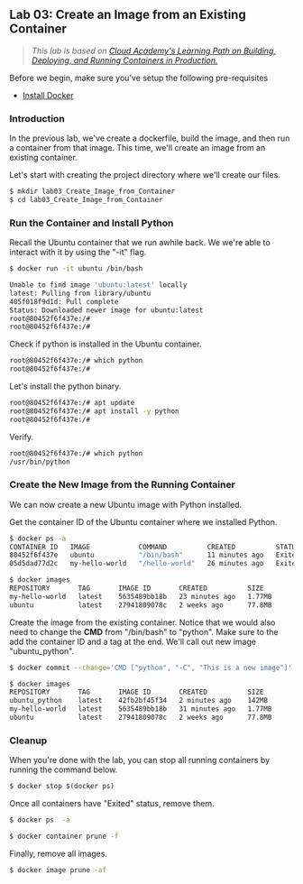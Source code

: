 ## Lab 03: Create an Image from an Existing Container

> *This lab is based on [Cloud Academy's Learning Path on Building, Deploying, and Running Containers in Production.](https://cloudacademy.com/learning-paths/building-deploying-and-running-containers-in-production-1-888/)*

Before we begin, make sure you've setup the following pre-requisites

  - [Install Docker](../README.md#pre-requisites)

### Introduction

In the previous lab, we've create a dockerfile, build the image, and then run a container from that image. This time, we'll create an image from an existing container. 

Let's start with creating the project directory where we'll create our files.

```bash
$ mkdir lab03_Create_Image_from_Container
$ cd lab03_Create_Image_from_Container 
```

### Run the Container and Install Python

Recall the Ubuntu container that we run awhile back. We we're able to interact with it by using the "-it" flag.

```bash
$ docker run -it ubuntu /bin/bash 

Unable to find image 'ubuntu:latest' locally
latest: Pulling from library/ubuntu
405f018f9d1d: Pull complete
Status: Downloaded newer image for ubuntu:latest
root@80452f6f437e:/#
root@80452f6f437e:/#
```

Check if python is installed in the Ubuntu container.

```bash
root@80452f6f437e:/# which python
root@80452f6f437e:/# 
```

Let's install the python binary.
```bash
root@80452f6f437e:/# apt update
root@80452f6f437e:/# apt install -y python
root@80452f6f437e:/# 
```

Verify.
```bash
root@80452f6f437e:/# which python
/usr/bin/python
```

### Create the New Image from the Running Container 

We can now create a new Ubuntu image with Python installed.

Get the container ID of the Ubuntu container where we installed Python.

```bash
$ docker ps -a
CONTAINER ID   IMAGE            COMMAND          CREATED          STATUS                      PORTS     NAMES
80452f6f437e   ubuntu           "/bin/bash"      11 minutes ago   Exited (1) 4 minutes ago              nervous_brown
05d5dad77d2c   my-hello-world   "/hello-world"   26 minutes ago   Exited (0) 26 minutes ago             wonderful_rhodes 
```

```bash
$ docker images
REPOSITORY       TAG       IMAGE ID       CREATED          SIZE
my-hello-world   latest    5635489bb18b   23 minutes ago   1.77MB
ubuntu           latest    27941809078c   2 weeks ago      77.8MB 
```

Create the image from the existing container. Notice that we would also need to change the **CMD** from "/bin/bash" to "python". Make sure to the add the container ID and a tag at the end. We'll call out new image "ubuntu_python".

```bash
$ docker commit --change='CMD ["python", "-C", "This is a new image"]' 8045 ubuntu_python 
```

```bash
$ docker images
REPOSITORY       TAG       IMAGE ID       CREATED          SIZE
ubuntu_python    latest    42fb2bf45f34   2 minutes ago    142MB
my-hello-world   latest    5635489bb18b   31 minutes ago   1.77MB
ubuntu           latest    27941809078c   2 weeks ago      77.8MB 
```

### Cleanup 

When you're done with the lab, you can stop all running containers by running the command below.

```bash
$ docker stop $(docker ps) 
```

Once all containers have "Exited" status, remove them.

```bash
$ docker ps  -a 
```
```bash
$ docker container prune -f 
```

Finally, remove all images.

```bash
$ docker image prune -af 
```
